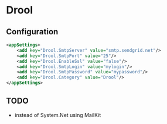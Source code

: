 # Drool

## Configuration

```xml
<appSettings>
    <add key="Drool.SmtpServer" value="smtp.sendgrid.net"/>
    <add key="Drool.SmtpPort" value="25"/>
    <add key="Drool.EnableSsl" value="false"/>
    <add key="Drool.SmtpLogin" value="mylogin"/>
    <add key="Drool.SmtpPassword" value="mypassword"/>
    <add key="Drool.Category" value="Drool"/>
</appSettings>
```

## TODO

- instead of System.Net using MailKit